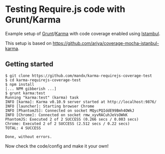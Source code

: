 Testing Require.js code with Grunt/Karma
==================================
Example setup of [Grunt](http://gruntjs.com/)/[Karma](http://karma-runner.github.io/) with code coverage enabled using [Istambul](https://github.com/yahoo/istanbul).

This setup is based on https://github.com/ariya/coverage-mocha-istanbul-karma.

## Getting started

```
$ git clone https://github.com/mandx/karma-requirejs-coverage-test
$ cd karma-requirejs-coverage-test
$ npm install
[... NPM gibberish ...]
$ grunt karma:test
Running "karma:test" (karma) task
INFO [karma]: Karma v0.10.9 server started at http://localhost:9876/
INFO [launcher]: Starting browser Chrome
INFO [PhantomJS]: Connected on socket MQycPQIddE99Bmh4OWkJ
INFO [Chrome]: Connected on socket rmw_xyvRACuhJeVsOWkK
PhantomJS: Executed 2 of 2 SUCCESS (0.266 secs / 0.003 secs)
Chrome: Executed 2 of 2 SUCCESS (2.512 secs / 0.22 secs)
TOTAL: 4 SUCCESS

Done, without errors.

```

Now check the code/config and make it your own!